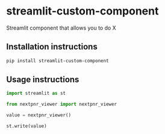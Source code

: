 # streamlit-custom-component

Streamlit component that allows you to do X

## Installation instructions

```sh
pip install streamlit-custom-component
```

## Usage instructions

```python
import streamlit as st

from nextpnr_viewer import nextpnr_viewer

value = nextpnr_viewer()

st.write(value)
```